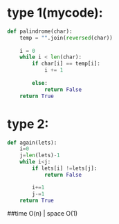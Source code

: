 # type 1(mycode):
```python
def palindrome(char):
    temp = "".join(reversed(char))
    
    i = 0
    while i < len(char):
        if char[i] == temp[i]:  
            i += 1
            
        else:
            return False
    return True
```
# type 2:
```python
def again(lets):
    i=0
    j=len(lets)-1
    while i<j:
        if lets[i] !=lets[j]:
            return False

        i+=1
        j-=1
    return True
```

##time O(n) | space O(1)
